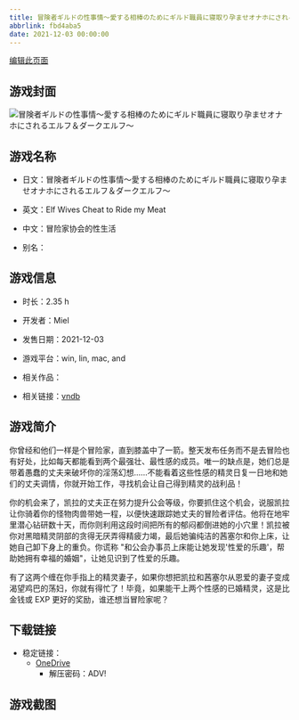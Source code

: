 ```yaml
---
title: 冒険者ギルドの性事情～愛する相棒のためにギルド職員に寝取り孕ませオナホにされるエルフ＆ダークエルフ～
abbrlink: fbd4aba5
date: 2021-12-03 00:00:00
---
```

[编辑此页面](https://github.com/ACG-3/ADV3-source/blob/main/source/_posts/games/%E5%86%92%E9%99%BA%E8%80%85%E3%82%AE%E3%83%AB%E3%83%89%E3%81%AE%E6%80%A7%E4%BA%8B%E6%83%85%EF%BD%9E%E6%84%9B%E3%81%99%E3%82%8B%E7%9B%B8%E6%A3%92%E3%81%AE%E3%81%9F%E3%82%81%E3%81%AB%E3%82%AE%E3%83%AB%E3%83%89%E8%81%B7%E5%93%A1%E3%81%AB%E5%AF%9D%E5%8F%96%E3%82%8A%E5%AD%95%E3%81%BE%E3%81%9B%E3%82%AA%E3%83%8A%E3%83%9B%E3%81%AB%E3%81%95%E3%82%8C%E3%82%8B%E3%82%A8%E3%83%AB%E3%83%95%EF%BC%86%E3%83%80%E3%83%BC%E3%82%AF%E3%82%A8%E3%83%AB%E3%83%95%EF%BD%9E.md)

## 游戏封面

![冒険者ギルドの性事情～愛する相棒のためにギルド職員に寝取り孕ませオナホにされるエルフ＆ダークエルフ～](https://pan.timero.xyz/d/onedrive/img_lib_001/%E5%86%92%E9%99%BA%E8%80%85%E3%82%AE%E3%83%AB%E3%83%89%E3%81%AE%E6%80%A7%E4%BA%8B%E6%83%85%EF%BD%9E%E6%84%9B%E3%81%99%E3%82%8B%E7%9B%B8%E6%A3%92%E3%81%AE%E3%81%9F%E3%82%81%E3%81%AB%E3%82%AE%E3%83%AB%E3%83%89%E8%81%B7%E5%93%A1%E3%81%AB%E5%AF%9D%E5%8F%96%E3%82%8A%E5%AD%95%E3%81%BE%E3%81%9B%E3%82%AA%E3%83%8A%E3%83%9B%E3%81%AB%E3%81%95%E3%82%8C%E3%82%8B%E3%82%A8%E3%83%AB%E3%83%95%EF%BC%86%E3%83%80%E3%83%BC%E3%82%AF%E3%82%A8%E3%83%AB%E3%83%95%EF%BD%9E_cover.avif)


## 游戏名称

- 日文：冒険者ギルドの性事情～愛する相棒のためにギルド職員に寝取り孕ませオナホにされるエルフ＆ダークエルフ～
- 英文：Elf Wives Cheat to Ride my Meat
- 中文：冒险家协会的性生活

- 别名：


## 游戏信息

- 时长：2.35 h
- 开发者：Miel
- 发售日期：2021-12-03
- 游戏平台：win, lin, mac, and
- 相关作品：

- 相关链接：[vndb](https://vndb.org/v32714)


## 游戏简介

你曾经和他们一样是个冒险家，直到膝盖中了一箭。整天发布任务而不是去冒险也有好处，比如每天都能看到两个最强壮、最性感的成员。唯一的缺点是，她们总是带着愚蠢的丈夫来破坏你的淫荡幻想......不能看着这些性感的精灵日复一日地和她们的丈夫调情，你就开始工作，寻找机会让自己得到精灵的战利品！

你的机会来了，凯拉的丈夫正在努力提升公会等级，你要抓住这个机会，说服凯拉让你骑着你的怪物肉兽带她一程，以便快速跟踪她丈夫的冒险者评估。他将在地牢里潜心钻研数十天，而你则利用这段时间把所有的郁闷都倒进她的小穴里！凯拉被你对黑暗精灵阴部的贪得无厌弄得精疲力竭，最后她骗纯洁的茜塞尔和你上床，让她自己卸下身上的重负。你谎称 "和公会办事员上床能让她发现'性爱的乐趣'，帮助她拥有幸福的婚姻"，让她见识到了性爱的乐趣。

有了这两个缠在你手指上的精灵妻子，如果你想把凯拉和茜塞尔从恩爱的妻子变成渴望鸡巴的荡妇，你就有得忙了！毕竟，如果能干上两个性感的已婚精灵，这是比金钱或 EXP 更好的奖励，谁还想当冒险家呢？




## 下载链接

- 稳定链接：
    - [OneDrive](https://pan.timero.xyz/onedrive/adv_lib_001/%E5%86%92%E9%99%BA%E8%80%85%E3%82%AE%E3%83%AB%E3%83%89%E3%81%AE%E6%80%A7%E4%BA%8B%E6%83%85%EF%BD%9E%E6%84%9B%E3%81%99%E3%82%8B%E7%9B%B8%E6%A3%92%E3%81%AE%E3%81%9F%E3%82%81%E3%81%AB%E3%82%AE%E3%83%AB%E3%83%89%E8%81%B7%E5%93%A1%E3%81%AB%E5%AF%9D%E5%8F%96%E3%82%8A%E5%AD%95%E3%81%BE%E3%81%9B%E3%82%AA%E3%83%8A%E3%83%9B%E3%81%AB%E3%81%95%E3%82%8C%E3%82%8B%E3%82%A8%E3%83%AB%E3%83%95%EF%BC%86%E3%83%80%E3%83%BC%E3%82%AF%E3%82%A8%E3%83%AB%E3%83%95%EF%BD%9E)
        - 解压密码：ADV!



## 游戏截图


